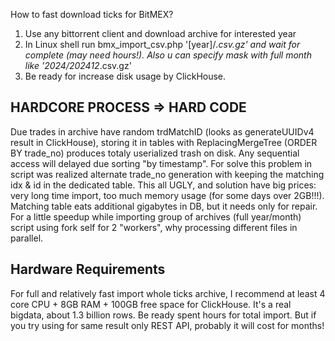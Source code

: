 How to fast download ticks for BitMEX?
1. Use any bittorrent client and download archive for interested year
2. In Linux shell run bmx_import_csv.php '[year]/*.csv.gz' and wait for complete (may need hours!). Also u can specify mask with full month like '2024/202412*.csv.gz'
3. Be ready for increase disk usage by ClickHouse.

## HARDCORE PROCESS => HARD CODE
Due trades in archive have random trdMatchID (looks as generateUUIDv4 result in ClickHouse), storing it in tables with ReplacingMergeTree (ORDER BY trade_no) produces totaly userialized trash on disk. Any sequential access will delayed due sorting "by timestamp". For solve this problem in script was realized alternate trade_no generation with keeping the matching idx & id in the dedicated table. 
This all UGLY, and solution have big prices: very long time import, too much memory usage (for some days over 2GB!!!). Matching table eats additional gigabytes in DB, but it needs only for repair. For a little speedup while importing group of archives (full year/month) script using fork self for 2 "workers", why processing different files in parallel. 

## Hardware Requirements 
For full and relatively fast import whole ticks archive, I recommend at least 4 core CPU + 8GB RAM + 100GB free space for ClickHouse. It's a real bigdata, about 1.3 billion rows. Be ready spent hours for total import. But if you try using for same result only REST API, probably it will cost for months!